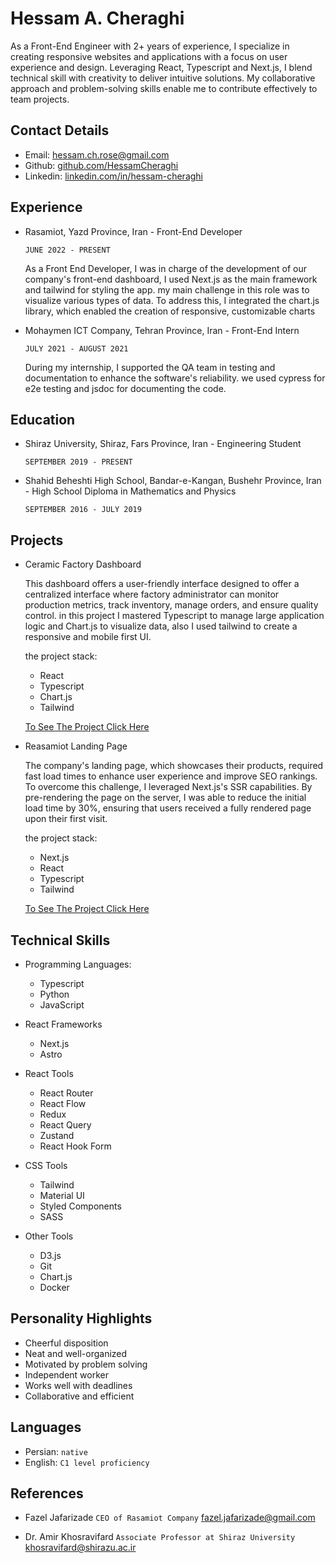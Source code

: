 # Hessam A. Cheraghi

As a Front-End Engineer with 2+ years of experience, I specialize in creating responsive websites and applications with a focus on user experience and design. Leveraging React, Typescript and Next.js, I blend technical skill with creativity to deliver intuitive solutions. My collaborative approach and problem-solving skills enable me to contribute effectively to team projects.

## Contact Details

- Email: [hessam.ch.rose@gmail.com](mailto:hessam.ch.rose@gmail.com)
- Github: [github.com/HessamCheraghi](https://github.com/HessamCheraghi)
- Linkedin: [linkedin.com/in/hessam-cheraghi](https://www.linkedin.com/in/hessam-cheraghi/)

## Experience

- Rasamiot, Yazd Province, Iran - Front-End Developer

  `JUNE 2022 - PRESENT`

  As a Front End Developer, I was in charge of the development of our company's front-end dashboard, I used Next.js as the main framework and tailwind for styling the app. my main challenge in this role was to visualize various types of data. To address this, I integrated the chart.js library, which enabled the creation of responsive, customizable charts

- Mohaymen ICT Company, Tehran Province, Iran - Front-End Intern

  `JULY 2021 - AUGUST 2021`

  During my internship, I supported the QA team in testing and documentation to enhance the software's reliability. we used cypress for e2e testing and jsdoc for documenting the code.

## Education

- Shiraz University, Shiraz, Fars Province, Iran - Engineering Student

  `SEPTEMBER 2019 - PRESENT`

- Shahid Beheshti High School, Bandar-e-Kangan, Bushehr Province, Iran - High School Diploma in Mathematics and Physics

  `SEPTEMBER 2016 - JULY 2019`

## Projects

- Ceramic Factory Dashboard

  This dashboard offers a user-friendly interface designed to offer a centralized interface where factory administrator can monitor production metrics, track inventory, manage orders, and ensure quality control. in this project I mastered Typescript to manage large application logic and Chart.js to visualize data, also I used tailwind to create a responsive and mobile first UI.

  the project stack:

  - React
  - Typescript
  - Chart.js
  - Tailwind

  [To See The Project Click Here](https://hessamcheraghi.github.io/Rasam-Ceramic/#/app)

- Reasamiot Landing Page

  The company's landing page, which showcases their products, required fast load times to enhance user experience and improve SEO rankings. To overcome this challenge, I leveraged Next.js's SSR capabilities. By pre-rendering the page on the server, I was able to reduce the initial load time by 30%, ensuring that users received a fully rendered page upon their first visit.

  the project stack:

  - Next.js
  - React
  - Typescript
  - Tailwind

  [To See The Project Click Here](https://rasamiot.com/)

## Technical Skills

- Programming Languages:

  - Typescript
  - Python
  - JavaScript

- React Frameworks

  - Next.js
  - Astro

- React Tools

  - React Router
  - React Flow
  - Redux
  - React Query
  - Zustand
  - React Hook Form

- CSS Tools

  - Tailwind
  - Material UI
  - Styled Components
  - SASS

- Other Tools

  - D3.js
  - Git
  - Chart.js
  - Docker

## Personality Highlights

- Cheerful disposition
- Neat and well-organized
- Motivated by problem solving
- Independent worker
- Works well with deadlines
- Collaborative and efficient

## Languages

- Persian: `native`
- English: `C1 level proficiency`

## References

- Fazel Jafarizade `CEO of Rasamiot Company` [fazel.jafarizade@gmail.com](mailto:fazel.jafarizade@gmail.com)

- Dr. Amir Khosravifard `Associate Professor at Shiraz University` [khosravifard@shirazu.ac.ir](mailto:khosravifard@shirazu.ac.ir)
